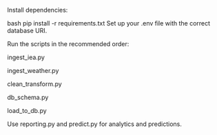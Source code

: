 Install dependencies:

bash
pip install -r requirements.txt
Set up your .env file with the correct database URI.

Run the scripts in the recommended order:

ingest_iea.py

ingest_weather.py

clean_transform.py

db_schema.py

load_to_db.py

Use reporting.py and predict.py for analytics and predictions.